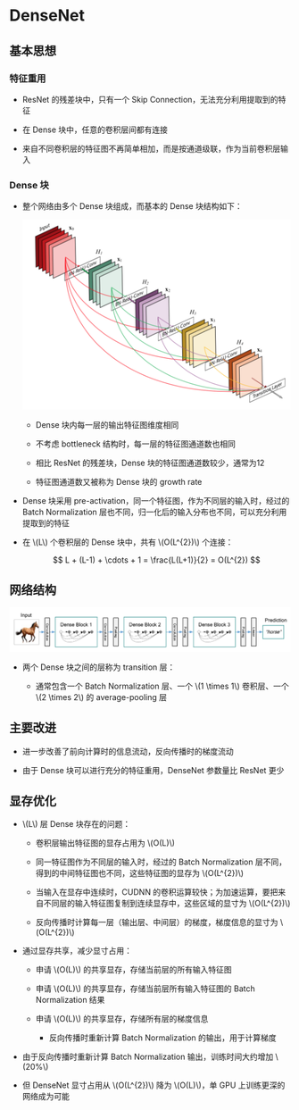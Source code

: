 <script type="text/javascript" src="http://cdn.mathjax.org/mathjax/latest/MathJax.js?config=default"></script>

# DenseNet

## 基本思想

### 特征重用

- ResNet 的残差块中，只有一个 Skip Connection，无法充分利用提取到的特征

- 在 Dense 块中，任意的卷积层间都有连接

- 来自不同卷积层的特征图不再简单相加，而是按通道级联，作为当前卷积层输入

### Dense 块

- 整个网络由多个 Dense 块组成，而基本的 Dense 块结构如下：

	![img](images/densenet_block.png)

	- Dense 块内每一层的输出特征图维度相同

	- 不考虑 bottleneck 结构时，每一层的特征图通道数也相同

	- 相比 ResNet 的残差块，Dense 块的特征图通道数较少，通常为12

	- 特征图通道数又被称为 Dense 块的 growth rate

- Dense 块采用 pre-activation，同一个特征图，作为不同层的输入时，经过的 Batch Normalization 层也不同，归一化后的输入分布也不同，可以充分利用提取到的特征

- 在 \\(L\\) 个卷积层的 Dense 块中，共有 \\(O(L^{2})\\) 个连接：

	$$ L + (L-1) + \cdots + 1 = \frac{L(L+1)}{2} = O(L^{2}) $$

## 网络结构

![img](images/densenet.png)

- 两个 Dense 块之间的层称为 transition 层：

	- 通常包含一个 Batch Normalization 层、一个 \\(1 \times 1\\) 卷积层、一个 \\(2 \times 2\\) 的 average-pooling 层

## 主要改进

- 进一步改善了前向计算时的信息流动，反向传播时的梯度流动

- 由于 Dense 块可以进行充分的特征重用，DenseNet 参数量比 ResNet 更少

## 显存优化

- \\(L\\) 层 Dense 块存在的问题：

	- 卷积层输出特征图的显存占用为 \\(O(L)\\)

	- 同一特征图作为不同层的输入时，经过的 Batch Normalization 层不同，得到的中间特征图也不同，这些特征图的显存为 \\(O(L^{2})\\)

	- 当输入在显存中连续时，CUDNN 的卷积运算较快；为加速运算，要把来自不同层的输入特征图复制到连续显存中，这些区域的显寸为 \\(O(L^{2})\\)

	- 反向传播时计算每一层（输出层、中间层）的梯度，梯度信息的显寸为 \\(O(L^{2})\\)

- 通过显存共享，减少显寸占用：

	- 申请 \\(O(L)\\) 的共享显存，存储当前层的所有输入特征图

	- 申请 \\(O(L)\\) 的共享显存，存储当前层所有输入特征图的 Batch Normalization 结果

	- 申请 \\(O(L)\\) 的共享显存，存储所有层的梯度信息

		- 反向传播时重新计算 Batch Normalization 的输出，用于计算梯度

- 由于反向传播时重新计算 Batch Normalization 输出，训练时间大约增加 \\(20\%\\)

- 但 DenseNet 显寸占用从 \\(O(L^{2})\\) 降为 \\(O(L)\\)，单 GPU 上训练更深的网络成为可能